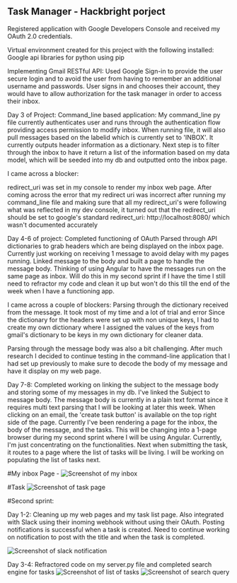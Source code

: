 Task Manager - Hackbright porject
--------------------------------------------------------------------------------
Registered application with Google Developers Console and received my OAuth 2.0 
credentials.

Virtual environment created for this project with the following installed:
    Google api libraries for python using pip 

Implementing Gmail RESTful API:
    Used Google Sign-in to provide the user secure login and to avoid the user from
    having to remember an additional username and passwords. User signs in and chooses 
    their account, they would have to allow authorization for the task manager in order 
    to access their inbox.

Day 3 of Project:
Command_line based application:
My command_line py file currently authenticates user and runs through the authentication flow
providing access permission to modify inbox. When running file, it will also pull messages
based on the labelid which is currently set to 'INBOX'. It currently outputs header information
as a dictionary. Next step is to filter through the inbox to have it return a list of the information
based on my data model, which will be seeded into my db and outputted onto the inbox page.

I came across a blocker:

redirect_uri was set in my console to render my inbox web page. After coming across the error that
my redirect uri was incorrect after running my command_line file and making sure that all my redirect_uri's
were following what was reflected in my dev console, it turned out that the redirect_uri should be set to
google's standard redirect_uri: http://localhost:8080/ which wasn't documented accurately


Day 4-6 of project:
Completed functioning of OAuth
Parsed through API dictionaries to grab headers which are being displayed on the inbox page. Currently just 
working on receiving 1 message to avoid delay with my pages running.
Linked message to the body and built a page to handle the message body. Thinking of using Angular to have 
the messages run on the same page as inbox. Will do this in my second sprint if I have the time
I still need to refractor my code and clean it up but won't do this till the end of the week when I have a 
functioning app.

I came across a couple of blockers:
Parsing through the dictionary received from the message. It took most of my time and a lot of trial and error
Since the dictionary for the headers were set up with non unique keys, I had to create my own dictionary where
I assigned the values of the keys from gmail's dictionary to be keys in my own dictionary for cleaner data.

Parsing through the message body was also a bit challenging. After much research I decided to continue testing
in the command-line application that I had set up previously to make sure to decode the body of my message and
have it display on my web page.

Day 7-8:
Completed working on linking the subject to the message body and storing some of my messages in my db. I've linked the Subject to 
message body. The message body is currently in a plain text format since it requires multi text parsing that I will be looking at
later this week. When clicking on an email, the 'create task button' is available on the top right side of the page. Currently
I've been rendering a page for the inbox, the body of the message, and the tasks. This will be changing into a 1-page browser
during my second sprint where I will be using Angular. Currently, I'm just concentrating on the functionalities. Next when submitting
the task, it routes to a page where the list of tasks will be living. I will be working on populating the list of tasks next.

#My inbox Page - 
![Screenshot of my inbox](https://cloud.githubusercontent.com/assets/18127030/15828449/3535b86e-2bc4-11e6-8926-d6d7d40c4da4.png)

#Task 
![Screenshot of task page](https://cloud.githubusercontent.com/assets/18127030/15828472/44675bee-2bc4-11e6-8eed-3d975848da14.png)

#Second sprint:

Day 1-2:
Cleaning up my web pages and my task list page. Also integrated with Slack using their
inoming webhook without using their OAuth. Posting notifications is successful when a task is created. Need to continue working on notification to post with the title and when the task is completed. 

![Screenshot of slack notification](https://cloud.githubusercontent.com/assets/18127030/15828427/1e266e48-2bc4-11e6-93b9-bb536fe76e07.png)

Day 3-4:
Refractored code on my server.py file and completed search engine for tasks
![Screenshot of list of tasks](https://cloud.githubusercontent.com/assets/18127030/15591906/c3aa2274-2354-11e6-874e-174f50295aaa.png)
![Screenshot of search query](https://cloud.githubusercontent.com/assets/18127030/15828498/63c17b00-2bc4-11e6-9d48-c777ac172e59.png)









